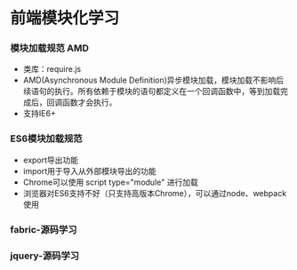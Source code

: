 # 前端模块化学习

### 模块加载规范 AMD
- 类库：require.js
- AMD(Asynchronous Module Definition)异步模块加载，模块加载不影响后续语句的执行。所有依赖于模块的语句都定义在一个回调函数中，等到加载完成后，回调函数才会执行。
- 支持IE6+


### ES6模块加载规范
- export导出功能
- import用于导入从外部模块导出的功能
- Chrome可以使用 script type="module" 进行加载
- 浏览器对ES6支持不好（只支持高版本Chrome），可以通过node、webpack使用

### fabric-源码学习


### jquery-源码学习
